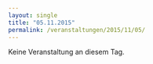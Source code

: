 ```yaml
---
layout: single
title: "05.11.2015"
permalink: /veranstaltungen/2015/11/05/
---
```


Keine Veranstaltung an diesem Tag.
